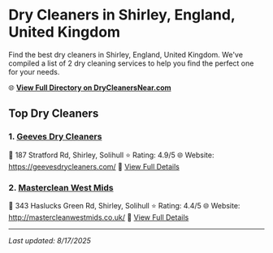 # Dry Cleaners in Shirley, England, United Kingdom

Find the best dry cleaners in Shirley, England, United Kingdom. We've compiled a list of 2 dry cleaning services to help you find the perfect one for your needs.

🌐 **[View Full Directory on DryCleanersNear.com](https://drycleanersnear.com/city/United%20Kingdom/England/Shirley)**

## Top Dry Cleaners

### 1. [Geeves Dry Cleaners](https://drycleanersnear.com/dryCleaner/689165bc2c4a23913ff1119e/geeves-dry-cleaners)
📍 187 Stratford Rd, Shirley, Solihull
⭐ Rating: 4.9/5
🌐 Website: https://geevesdrycleaners.com/
🔗 [View Full Details](https://drycleanersnear.com/dryCleaner/689165bc2c4a23913ff1119e/geeves-dry-cleaners)

### 2. [Masterclean West Mids](https://drycleanersnear.com/dryCleaner/689165b62c4a23913ff11160/masterclean-west-mids)
📍 343 Haslucks Green Rd, Shirley, Solihull
⭐ Rating: 4.4/5
🌐 Website: http://mastercleanwestmids.co.uk/
🔗 [View Full Details](https://drycleanersnear.com/dryCleaner/689165b62c4a23913ff11160/masterclean-west-mids)


---

*Last updated: 8/17/2025*
